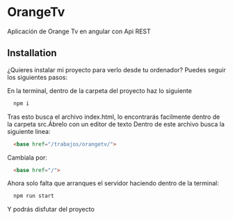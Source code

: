 # OrangeTv
Aplicación de Orange Tv en angular con Api REST

## Installation

¿Quieres instalar mi proyecto para verlo desde tu ordenador? Puedes seguir los siguientes pasos:


En la terminal, dentro de la carpeta del proyecto haz lo siguiente
```bash
  npm i
```
Tras esto busca el archivo index.html, lo encontrarás facilmente dentro de la carpeta src.Ábrelo con un editor de texto
Dentro de este archivo busca la siguiente linea:

```html
  <base href="/trabajos/orangetv/">
```
Cambiala por:
```html
  <base href="/">
```
Ahora solo falta que arranques el servidor haciendo dentro de la terminal:
```bash
  npm run start
```
Y podrás disfutar del proyecto
